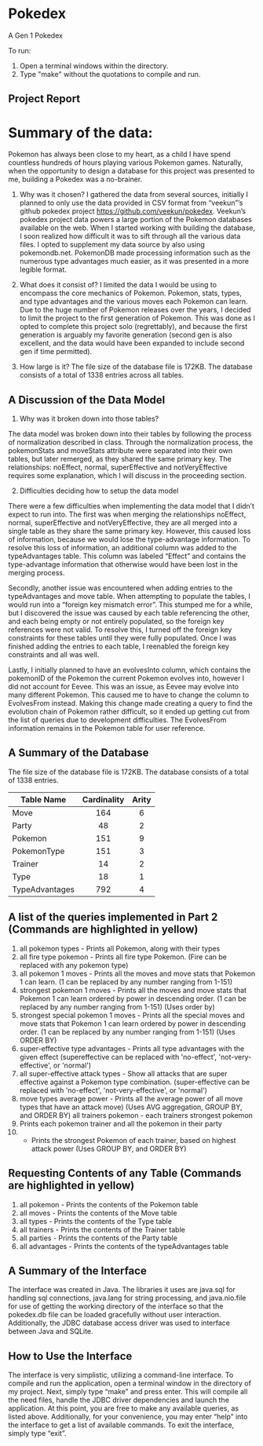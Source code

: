 # Pokedex
 A Gen 1 Pokedex

To run:

1) Open a terminal windows within the directory.
2) Type "make" without the quotations to compile and run.


## Project Report 

# Summary of the data:

Pokemon has always been close to my heart, as a child I have spend countless hundreds of hours playing various Pokemon games. Naturally, when the opportunity to design a database for this project was presented to me, building a Pokedex was a no-brainer.

1) Why was it chosen? 
I gathered the data from several sources, initially I planned to only use the data provided in CSV format from “veekun”’s github pokedex project https://github.com/veekun/pokedex. Veekun’s pokedex project data powers a large portion of the Pokemon databases available on the web. When I started working with building the database, I soon realized how difficult it was to sift through all the various data files. I opted to supplement my data source by also using pokemondb.net. PokemonDB made processing information such as the numerous type advantages much easier, as it was presented in a more legible format. 

2) What does it consist of? 
I limited the data I would be using to encompass the core mechanics of Pokemon. Pokemon, stats, types, and type advantages and the various moves each Pokemon can learn. Due to the huge number of Pokemon releases over the years, I decided to limit the project to the first generation of Pokemon.  This was done as I opted to complete this project solo (regrettably), and because the first generation is arguably my favorite generation (second gen is also excellent, and the data would have been expanded to include second gen if time permitted).

3) How large is it? 
The file size of the database file is 172KB. The database consists of a total of 1338 entries across all tables. 


## A Discussion of the Data Model

1) Why was it broken down into those tables? 
 
The data model was broken down into their tables by following the process of normalization described in class. Through the normalization process, the pokemonStats and moveStats attribute were separated into their own tables, but later remerged, as they shared the same primary key. The relationships: noEffect, normal, superEffective and notVeryEffective requires some explanation, which I will discuss in the proceeding section. 
 
2)	Difficulties deciding how to setup the data model 
 
There were a few difficulties when implementing the data model that I didn’t expect to run into.  The first was when merging the relationships noEffect, normal, superEffective and notVeryEffective, they are all merged into a single table as they share the same primary key. However, this caused loss of information, because we would lose the type-advantage information. To resolve this loss of information, an additional column was added to the typeAdvantages table.  This column was labeled “Effect” and contains the type-advantage information that otherwise would have been lost in the merging process. 
 
Secondly, another issue was encountered when adding entries to the typeAdvantages and move table. When attempting to populate the tables, I would run into a “foreign key mismatch error”. This stumped me for a while, but I discovered the issue was caused by each table referencing the other, and each being empty or not entirely populated, so the foreign key references were not valid.  To resolve this, I turned off the foreign key constraints for these tables until they were fully populated. Once I was finished adding the entries to each table, I reenabled the foreign key constraints and all was well. 
 
Lastly, I initially planned to have an evolvesInto column, which contains the pokemonID of the Pokemon the current Pokemon evolves into, however I did not account for Eevee. This was an issue, as Eevee may evolve into many different Pokemon. This caused me to have to change the column to EvolvesFrom instead. Making this change made creating a query to find the evolution chain of Pokemon rather difficult, so it ended up getting cut from the list of queries due to development difficulties.  The EvolvesFrom information remains in the Pokemon table for user reference. 

## A Summary of the Database 

The file size of the database file is 172KB. The database consists of a total of 1338 entries. 

|Table Name     | Cardinality | Arity |
|---------------|:-----------:|:-----:|
|Move 	    |      164 	|   6   | 
|Party 	    |       48 	|   2   |
|Pokemon 	    |      151 	|   9   |
|PokemonType    |      151 	|   3   |
|Trainer 	    |       14 	|   2   |
|Type 	    |       18 	|   1   |
|TypeAdvantages |      792 	|   4   |
 
## A list of the queries implemented in Part 2 (Commands are highlighted in yellow) 

1.	all pokemon types - Prints all Pokemon, along with their types 
2.	all fire type pokemon - Prints all fire type Pokemon. (Fire can be replaced with any pokemon type) 
3.	all pokemon 1 moves - Prints all the moves and move stats that Pokemon 1 can learn. (1 can be replaced by any number ranging from 1-151) 
4.	strongest pokemon 1 moves - Prints all the moves and move stats that Pokemon 1 can learn ordered by power in descending order. (1 can be replaced by any number ranging from 1-151) (Uses order by) 
5.	strongest special pokemon 1 moves - Prints all the special moves and move stats that Pokemon 1 can learn ordered by power in descending order. (1 can be replaced by any number ranging from 1-151) (Uses ORDER BY) 
6.	super-effective type advantages - Prints all type advantages with the given effect (supereffective can be replaced with 'no-effect', 'not-very-effective', or 'normal') 
7.	all super-effective attack types - Show all attacks that are super effective against a Pokemon type combination. (super-effective can be replaced with 'no-effect', 'not-very-effective', or 'normal') 
8.	move types average power - Prints all the average power of all move types that have an attack move) (Uses AVG aggregation, GROUP BY, and ORDER BY) 
all trainers pokemon	 - 
each trainers strongest pokemon
9.	Prints each pokemon trainer and all the pokemon in their party 
10.	- Prints the strongest Pokemon of each trainer, based on highest attack power (Uses GROUP BY, and ORDER BY) 
 
## Requesting Contents of any Table (Commands are highlighted in yellow) 

1.	all pokemon - Prints the contents of the Pokemon table 
2.	all moves - Prints the contents of the Move table 
3.	all types - Prints the contents of the Type table 
4.	all trainers - Prints the contents of the Trainer table 
5.	all parties - Prints the contents of the Party table 
6.	all advantages - Prints the contents of the typeAdvantages table 
 
## A Summary of the Interface 

The interface was created in Java. The libraries it uses are java.sql for handling sql connections, java.lang for string processing, and java.nio.file for use of getting the working directory of the interface so that the pokedex.db file can be loaded gracefully without user interaction. Additionally, the JDBC database access driver was used to interface between Java and SQLite.

## How to Use the Interface

The interface is very simplistic, utilizing a command-line interface. To compile and run the application, open a terminal window in the directory of my project. Next, simply type “make” and press enter.  This will compile all the need files, handle the JDBC driver dependencies and launch the application. At this point, you are free to make any available queries, as listed above.  Additionally, for your convenience, you may enter “help” into the interface to get a list of available commands. To exit the interface, simply type “exit”. 
